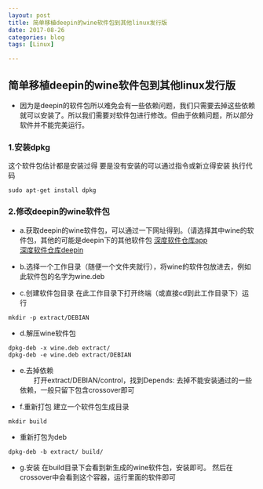 ```yaml
---
layout: post
title: 简单移植deepin的wine软件包到其他linux发行版
date: 2017-08-26
categories: blog
tags: [Linux]

---
```


## 简单移植deepin的wine软件包到其他linux发行版

* 因为是deepin的软件包所以难免会有一些依赖问题，我们只需要去掉这些依赖就可以安装了。所以我们需要对软件包进行修改。但由于依赖问题，所以部分软件并不能完美运行。

### 1.安装dpkg 
  这个软件包估计都是安装过得 
  要是没有安装的可以通过指令或新立得安装 
  执行代码 
```
sudo apt-get install dpkg
```
### 2.修改deepin的wine软件包

* a.获取deepin的wine软件包，可以通过一下网址得到。（请选择其中wine的软件包，其他的可能是deepin下的其他软件包
      [深度软件仓库app](http://packages.deepin.com/deepin/pool/non-free/a/ "悬停显示")  
      [深度软件仓库deepin](http://packages.deepin.com/deepin/pool/non-free/d/ "悬停显示")

* b.选择一个工作目录（随便一个文件夹就行），将wine的软件包放进去，例如此软件包的名字为wine.deb

* c.创建软件包目录 
在此工作目录下打开终端（或直接cd到此工作目录下）运行
```
mkdir -p extract/DEBIAN
```
 

* d.解压wine软件包
```
dpkg-deb -x wine.deb extract/
dpkg-deb -e wine.deb extract/DEBIAN
```
* e.去掉依赖  
 　　打开extract/DEBIAN/control，找到Depends: 去掉不能安装通过的一些依赖，一般只留下包含crossover即可

* f.重新打包 
 建立一个软件包生成目录
```
mkdir build
```
* 重新打包为deb
```
dpkg-deb -b extract/ build/
```

* g.安装
 在build目录下会看到新生成的wine软件包，安装即可。
 然后在crossover中会看到这个容器，运行里面的软件即可
